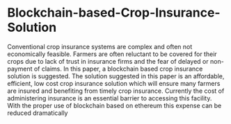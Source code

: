 # Blockchain-based-Crop-Insurance-Solution
Conventional crop insurance systems are complex and often not economically feasible. Farmers are often reluctant to be covered for their crops due to lack of trust in insurance firms and the fear of delayed or non-payment of claims. In this paper, a blockchain based crop insurance solution is suggested. The solution suggested in this paper is an affordable, efficient, low cost crop insurance solution which will ensure many farmers are insured and benefiting from timely crop insurance. Currently the cost of administering insurance is an essential barrier to accessing this facility. With the proper use of blockchain based on ethereum this expense can be reduced dramatically
